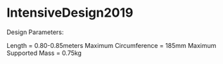 # IntensiveDesign2019

Design Parameters:

Length = 0.80-0.85meters
Maximum Circumference = 185mm
Maximum Supported Mass = 0.75kg
